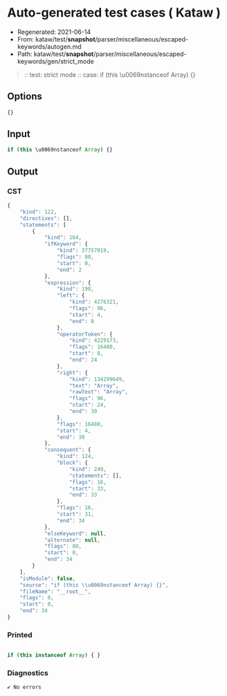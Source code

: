 # Auto-generated test cases ( Kataw )
- Regenerated: 2021-06-14
- From: kataw/test/__snapshot__/parser/miscellaneous/escaped-keywords/autogen.md
- Path: kataw/test/__snapshot__/parser/miscellaneous/escaped-keywords/gen/strict_mode
> :: test: strict mode
> :: case: if (this \u0069nstanceof Array) {}
## Options

`````js
{}
`````
## Input

`````js
if (this \u0069nstanceof Array) {}
`````
## Output

### CST

```javascript
{
    "kind": 122,
    "directives": [],
    "statements": [
        {
            "kind": 164,
            "ifKeyword": {
                "kind": 37757019,
                "flags": 80,
                "start": 0,
                "end": 2
            },
            "expression": {
                "kind": 198,
                "left": {
                    "kind": 4276321,
                    "flags": 96,
                    "start": 4,
                    "end": 8
                },
                "operatorToken": {
                    "kind": 4229173,
                    "flags": 16480,
                    "start": 8,
                    "end": 24
                },
                "right": {
                    "kind": 134299649,
                    "text": "Array",
                    "rawText": "Array",
                    "flags": 96,
                    "start": 24,
                    "end": 30
                },
                "flags": 16480,
                "start": 4,
                "end": 30
            },
            "consequent": {
                "kind": 124,
                "block": {
                    "kind": 249,
                    "statements": [],
                    "flags": 16,
                    "start": 33,
                    "end": 33
                },
                "flags": 16,
                "start": 31,
                "end": 34
            },
            "elseKeyword": null,
            "alternate": null,
            "flags": 80,
            "start": 0,
            "end": 34
        }
    ],
    "isModule": false,
    "source": "if (this \\u0069nstanceof Array) {}",
    "fileName": "__root__",
    "flags": 0,
    "start": 0,
    "end": 34
}
```

### Printed

```javascript

if (this instanceof Array) { }

```

### Diagnostics

```javascript
✔ No errors
```

